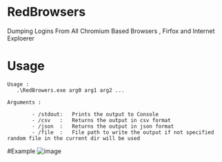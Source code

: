 # RedBrowsers
 Dumping Logins From All Chromium Based Browsers , Firfox and Internet Exploerer

# Usage
```
Usage :
   .\RedBrowers.exe arg0 arg1 arg2 ...

Arguments :

        - /stdout:   Prints the output to Console
        - /csv   :   Returns the output in csv format
        - /json  :   Returns the output in json format
        - /file  :   File path to write the output if not specified random file in the current dir will be used

```
#Example
![image](https://user-images.githubusercontent.com/113052354/188942048-72763ae5-a3ae-444c-87d3-f48064db17f6.png)
